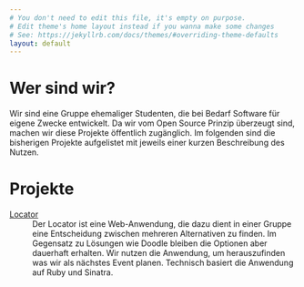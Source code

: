 ```yaml
---
# You don't need to edit this file, it's empty on purpose.
# Edit theme's home layout instead if you wanna make some changes
# See: https://jekyllrb.com/docs/themes/#overriding-theme-defaults
layout: default
---
```

# [](#header-1)Wer sind wir?

Wir sind eine Gruppe ehemaliger Studenten, die bei Bedarf Software für eigene Zwecke entwickelt. Da wir vom Open Source Prinzip überzeugt sind, machen wir diese Projekte öffentlich zugänglich. Im folgenden sind die bisherigen Projekte aufgelistet mit jeweils einer kurzen Beschreibung des Nutzen.

# [](#header-1)Projekte
<dl>
<dt><a target="_blank" href="https://github.com/DieKonsonanten/locator">Locator</a></dt>
<dd>Der Locator ist eine Web-Anwendung, die dazu dient in einer Gruppe eine Entscheidung zwischen mehreren Alternativen zu finden. Im Gegensatz zu Lösungen wie Doodle bleiben die Optionen aber dauerhaft erhalten. Wir nutzen die Anwendung, um herauszufinden was wir als nächstes Event planen. Technisch basiert die Anwendung auf Ruby und Sinatra.</dd>
</dl>